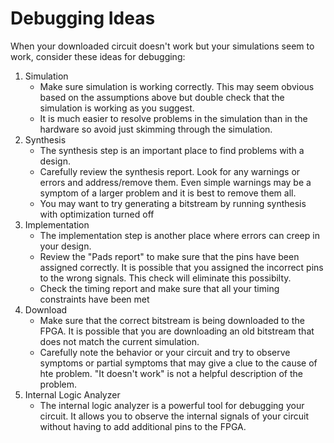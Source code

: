# Debugging Ideas

When your downloaded circuit doesn't work but your simulations seem to work, consider these ideas for debugging:

1. Simulation
    * Make sure simulation is working correctly. This may seem obvious based on the assumptions above but double check that the simulation is working as you suggest.
    * It is much easier to resolve problems in the simulation than in the hardware so avoid just skimming through the simulation.
2. Synthesis
    * The synthesis step is an important place to find problems with a design.
    * Carefully review the synthesis report. Look for any warnings or errors and address/remove them. Even simple warnings may be a symptom of a larger problem and it is best to remove them all.
    * You may want to try generating a bitstream by running synthesis with optimization turned off
3. Implementation
    * The implementation step is another place where errors can creep in your design.
    * Review the "Pads report" to make sure that the pins have been assigned correctly. It is possible that you assigned the incorrect pins to the wrong signals. This check will eliminate this possibilty.
    * Check the timing report and make sure that all your timing constraints have been met
4. Download
    * Make sure that the correct bitstream is being downloaded to the FPGA. It is possible that you are downloading an old bitstream that does not match the current simulation.
    * Carefully note the behavior or your circuit and try to observe symptoms or partial symptoms that may give a clue to the cause of hte problem. "It doesn't work" is not a helpful description of the problem.
5. Internal Logic Analyzer
    * The internal logic analyzer is a powerful tool for debugging your circuit. It allows you to observe the internal signals of your circuit without having to add additional pins to the FPGA.
